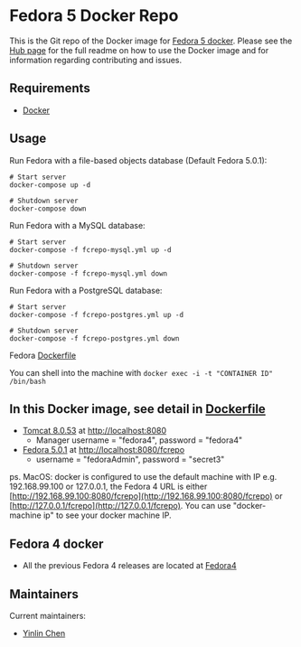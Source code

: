 # Fedora 5 Docker Repo

This is the Git repo of the Docker image for [Fedora 5 docker](https://hub.docker.com/r/yinlinchen/fcrepo4-docker/). Please see the [Hub page](https://hub.docker.com/r/yinlinchen/fcrepo4-docker/) for the full readme on how to use the Docker image and for information regarding contributing and issues.

## Requirements

* [Docker](https://www.docker.com/)

## Usage
Run Fedora with a file-based objects database (Default Fedora 5.0.1):
```
# Start server
docker-compose up -d

# Shutdown server
docker-compose down
```

Run Fedora with a MySQL database:
```
# Start server
docker-compose -f fcrepo-mysql.yml up -d

# Shutdown server
docker-compose -f fcrepo-mysql.yml down
```

Run Fedora with a PostgreSQL database:
```
# Start server
docker-compose -f fcrepo-postgres.yml up -d

# Shutdown server
docker-compose -f fcrepo-postgres.yml down
```

Fedora [Dockerfile](docker/services/fcrepo/Dockerfile)

You can shell into the machine with `docker exec -i -t "CONTAINER ID" /bin/bash`

## In this Docker image, see detail in [Dockerfile](docker/services/fcrepo/Dockerfile)

  * [Tomcat 8.0.53](https://tomcat.apache.org) at [http://localhost:8080](http://localhost:8080)
    * Manager username = "fedora4", password = "fedora4"
  * [Fedora 5.0.1](https://wiki.duraspace.org/display/FF/Downloads) at [http://localhost:8080/fcrepo](http://localhost:8080/fcrepo)
    * username = "fedoraAdmin", password = "secret3"

  ps. MacOS: docker is configured to use the default machine with IP e.g. 192.168.99.100 or 127.0.0.1, the Fedora 4 URL is either [http://192.168.99.100:8080/fcrepo](http://192.168.99.100:8080/fcrepo) or [http://127.0.0.1/fcrepo](http://127.0.0.1/fcrepo). You can use "docker-machine ip" to see your docker machine IP.

## Fedora 4 docker
  * All the previous Fedora 4 releases are located at [Fedora4](Fedora4)

## Maintainers

Current maintainers:

* [Yinlin Chen](https://github.com/yinlinchen)


